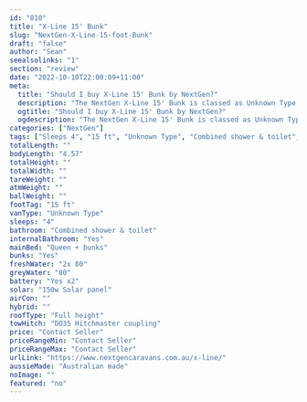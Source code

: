 ```yaml
---
id: "810"
title: "X-Line 15' Bunk"
slug: "NextGen-X-Line-15-foot-Bunk"
draft: "false"
author: "Sean"
seealsolinks: "1"
section: "review"
date: "2022-10-10T22:00:09+11:00"
meta:
  title: "Should I buy X-Line 15' Bunk by NextGen?"
  description: "The NextGen X-Line 15' Bunk is classed as Unknown Type, and sleeps 4 people. It is Australian made and comes in at 15 ft. It generally has Combined shower & toilet."
  ogtitle: "Should I buy X-Line 15' Bunk by NextGen?"
  ogdescription: "The NextGen X-Line 15' Bunk is classed as Unknown Type, and sleeps 4 people. It is Australian made and comes in at 15 ft. It generally has Combined shower & toilet."
categories: ["NextGen"]
tags: ["Sleeps 4", "15 ft", "Unknown Type", "Combined shower & toilet", "Full height", "Price Unknown"]
totalLength: ""
bodyLength: "4.57"
totalHeight: ""
totalWidth: ""
tareWeight: ""
atmWeight: ""
ballWeight: ""
footTag: "15 ft"
vanType: "Unknown Type"
sleeps: "4"
bathroom: "Combined shower & toilet"
internalBathroom: "Yes"
mainBed: "Queen + bunks"
bunks: "Yes"
freshWater: "2x 80"
greyWater: "80"
battery: "Yes x2"
solar: "150w Solar panel"
airCon: ""
hybrid: ""
roofType: "Full height"
towHitch: "DO35 Hitchmaster coupling"
price: "Contact Seller"
priceRangeMin: "Contact Seller"
priceRangeMax: "Contact Seller"
urlLink: "https://www.nextgencaravans.com.au/x-line/"
aussieMade: "Australian made"
noImage: ""
featured: "no"
---
```


